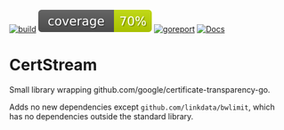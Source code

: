 [![build](https://github.com/linkdata/certstream/actions/workflows/build.yml/badge.svg)](https://github.com/linkdata/certstream/actions/workflows/build.yml)
[![coverage](https://github.com/linkdata/certstream/blob/coverage/main/badge.svg)](https://htmlpreview.github.io/?https://github.com/linkdata/certstream/blob/coverage/main/report.html)
[![goreport](https://goreportcard.com/badge/github.com/linkdata/certstream)](https://goreportcard.com/report/github.com/linkdata/certstream)
[![Docs](https://godoc.org/github.com/linkdata/certstream?status.svg)](https://godoc.org/github.com/linkdata/certstream)

# CertStream

Small library wrapping github.com/google/certificate-transparency-go.

Adds no new dependencies except `github.com/linkdata/bwlimit`, which has
no dependencies outside the standard library.
